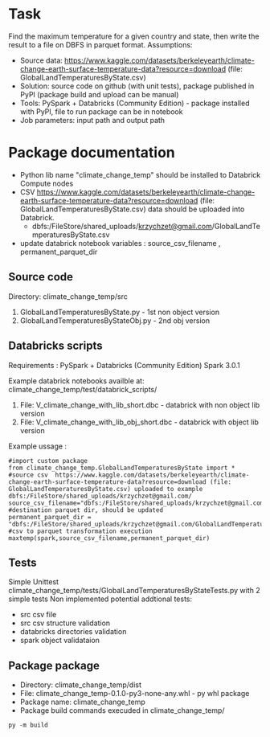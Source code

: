 # Task
Find the maximum temperature for a given country and state, then write the result to a file on DBFS in parquet format.
Assumptions:
- Source data: https://www.kaggle.com/datasets/berkeleyearth/climate-change-earth-surface-temperature-data?resource=download (file: GlobalLandTemperaturesByState.csv)
- Solution: source code on github (with unit tests), package published in PyPI (package build and upload can be manual)
- Tools: PySpark + Databricks (Community Edition) - package installed with PyPI, file to run package can be in notebook
- Job parameters: input path and output path

# Package documentation 
- Python lib name "climate_change_temp" should be installed to Databrick Compute nodes
- CSV https://www.kaggle.com/datasets/berkeleyearth/climate-change-earth-surface-temperature-data?resource=download (file: GlobalLandTemperaturesByState.csv) data should be uploaded into Databrick.
  - dbfs:/FileStore/shared_uploads/krzychzet@gmail.com/GlobalLandTemperaturesByState.csv
- update databrick notebook variables  : source_csv_filename , permanent_parquet_dir
 
## Source code
  Directory: climate_change_temp/src
1. GlobalLandTemperaturesByState.py - 1st  non object version
2. GlobalLandTemperaturesByStateObj.py - 2nd obj version

## Databricks scripts 
Requirements :  PySpark + Databricks (Community Edition) Spark 3.0.1

Example databrick notebooks availble at: climate_change_temp/test/databrick_scripts/
1. File: V_climate_change_with_lib_short.dbc - databrick with non object lib version
2. File: V_climate_change_with_lib_obj_short.dbc -  databrick with object lib version

Example ussage :
``` Databrick_notebook V_climate_change_with_lib_short
#import custom package
from climate_change_temp.GlobalLandTemperaturesByState import *
#source csv  https://www.kaggle.com/datasets/berkeleyearth/climate-change-earth-surface-temperature-data?resource=download (file: GlobalLandTemperaturesByState.csv) uploaded to example dbfs:/FileStore/shared_uploads/krzychzet@gmail.com/ 
source_csv_filename="dbfs:/FileStore/shared_uploads/krzychzet@gmail.com/GlobalLandTemperaturesByState.csv"
#destination parquet dir, should be updated
permanent_parquet_dir = "dbfs:/FileStore/shared_uploads/krzychzet@gmail.com/GlobalLandTemperaturesByState_parquet"
#csv to parquet transformation execution 
maxtemp(spark,source_csv_filename,permanent_parquet_dir)
```

## Tests 
Simple Unittest climate_change_temp/tests/GlobalLandTemperaturesByStateTests.py with 2 simple tests
Non implemented potential addtional tests:
- src csv file 
- src csv structure validation
- databricks directories validation
- spark object validataion

## Package package  
- Directory: climate_change_temp/dist
 - File: climate_change_temp-0.1.0-py3-none-any.whl - py whl package
- Package name: climate_change_temp
- Package build commands execuded in climate_change_temp/
```
py -m build
```
